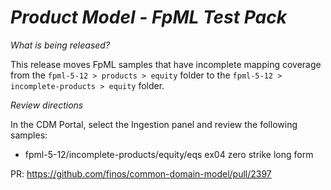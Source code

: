 # _Product Model - FpML Test Pack_

_What is being released?_

This release moves FpML samples that have incomplete mapping coverage from the `fpml-5-12 > products > equity` folder to the `fpml-5-12 > incomplete-products > equity` folder.

_Review directions_

In the CDM Portal, select the Ingestion panel and review the following samples:

- fpml-5-12/incomplete-products/equity/eqs ex04 zero strike long form

PR: https://github.com/finos/common-domain-model/pull/2397

